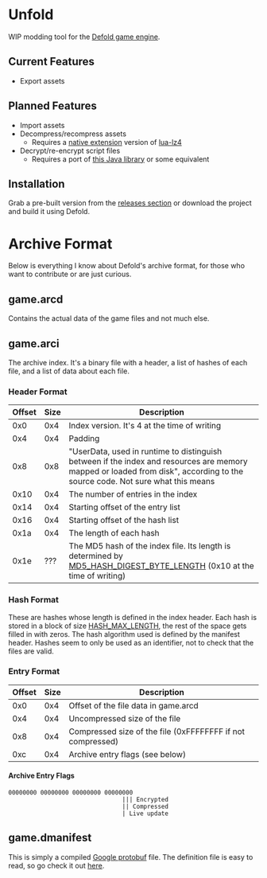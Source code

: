 # Unfold
WIP modding tool for the [Defold game engine](https://defold.com/).

## Current Features
- Export assets

## Planned Features
- Import assets
- Decompress/recompress assets
  - Requires a [native extension](https://defold.com/manuals/extensions/) version of [lua-lz4](https://github.com/witchu/lua-lz4)
- Decrypt/re-encrypt script files
  - Requires a port of [this Java library](https://github.com/defold/defold/blob/dev/engine/dlib/src/java/com/dynamo/crypt/Crypt.java) or some equivalent

## Installation
Grab a pre-built version from the [releases section](https://github.com/JustAPotota/Unfold/releases) or download the project and build it using Defold.

# Archive Format
Below is everything I know about Defold's archive format, for those who want to contribute or are just curious.

## game.arcd
Contains the actual data of the game files and not much else.


## game.arci
The archive index. It's a binary file with a header, a list of hashes of each file, and a list of data about each file.

### Header Format
| Offset | Size | Description |
|--------|------|-------------|
| 0x0    | 0x4  | Index version. It's 4 at the time of writing |
| 0x4    | 0x4  | Padding                                        |
| 0x8    | 0x8  | "UserData, used in runtime to distinguish between if the index and resources are memory mapped or loaded from disk", according to the source code. Not sure what this means |
| 0x10   | 0x4  | The number of entries in the index             |
| 0x14   | 0x4  | Starting offset of the entry list              |
| 0x16   | 0x4  | Starting offset of the hash list               |
| 0x1a   | 0x4  | The length of each hash                        |
| 0x1e   | ???  | The MD5 hash of the index file. Its length is determined by [MD5_HASH_DIGEST_BYTE_LENGTH](https://github.com/defold/defold/blob/9991d949988c4da04f08b1aed386425035cdae3c/com.dynamo.cr/com.dynamo.cr.bob/src/com/dynamo/bob/archive/ArchiveBuilder.java#L46) (0x10 at the time of writing) |

### Hash Format
These are hashes whose length is defined in the index header. Each hash is stored in a block of size [HASH_MAX_LENGTH](https://github.com/defold/defold/blob/9991d949988c4da04f08b1aed386425035cdae3c/com.dynamo.cr/com.dynamo.cr.bob/src/com/dynamo/bob/archive/ArchiveBuilder.java#L44), the rest of the space gets filled in with zeros. The hash algorithm used is defined by the manifest header. Hashes seem to only be used as an identifier, not to check that the files are valid.

### Entry Format
| Offset | Size | Description |
|--------|------|-------------|
| 0x0    | 0x4  | Offset of the file data in game.arcd |
| 0x4    | 0x4  | Uncompressed size of the file |
| 0x8    | 0x4  | Compressed size of the file (0xFFFFFFFF if not compressed) |
| 0xc    | 0x4  | Archive entry flags (see below) |

#### Archive Entry Flags
```
00000000 00000000 00000000 00000000
                                ||| Encrypted
                                || Compressed
                                | Live update
```

## game.dmanifest
This is simply a compiled [Google protobuf](https://developers.google.com/protocol-buffers/) file. The definition file is easy to read, so go check it out [here](https://github.com/defold/defold/blob/9991d949988c4da04f08b1aed386425035cdae3c/engine/resource/proto/liveupdate_ddf.proto).
